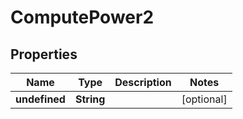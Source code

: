 

# ComputePower2

## Properties

Name | Type | Description | Notes
------------ | ------------- | ------------- | -------------
**undefined** | **String** |  |  [optional]



